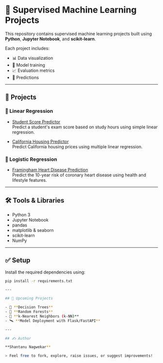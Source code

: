 # 🧠 Supervised Machine Learning Projects

This repository contains supervised machine learning projects built using **Python**, **Jupyter Notebook**, and **scikit-learn**.

Each project includes:
- 📊 Data visualization
- 🧠 Model training
- 📈 Evaluation metrics
- 🔮 Predictions

---

## 📂 Projects

### 🔹 Linear Regression
- [Student Score Predictor](./Linear_Regression/Student_Score_Predictor/README.md)  
  Predict a student's exam score based on study hours using simple linear regression.

- [California Housing Predictor](./Linear_Regression/California_Housing_Price_Predictor/README.md)  
  Predict California housing prices using multiple linear regression.

### 🔹 Logistic Regression
- [Framingham Heart Disease Prediction](./Logistic_Regression/Framingham_Heart_Disease_Prediction/README.md)  
  Predict the 10-year risk of coronary heart disease using health and lifestyle features.

---

## 🛠 Tools & Libraries

- Python 3
- Jupyter Notebook
- pandas
- matplotlib & seaborn
- scikit-learn
- NumPy

---

## ✅ Setup

Install the required dependencies using:

```bash
pip install -r requirements.txt

---

## 🚀 Upcoming Projects

- 🌳 **Decision Trees**
- 🌲 **Random Forests**
- 📍 **k-Nearest Neighbors (k-NN)**
- 🛰 **Model Deployment with Flask/FastAPI**

---

## ✍️ Author

**Shantanu Nagwekar**

> Feel free to fork, explore, raise issues, or suggest improvements!

